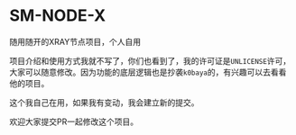 # SM-NODE-X
随用随开的XRAY节点项目，个人自用

项目介绍和使用方式我就不写了，你们也看到了，我的许可证是`UNLICENSE`许可，大家可以随意修改。因为功能的底层逻辑也是抄袭`k0baya`的，有兴趣可以去看看他的项目。

这个我自己在用，如果我有变动，我会建立新的提交。

欢迎大家提交PR一起修改这个项目。
